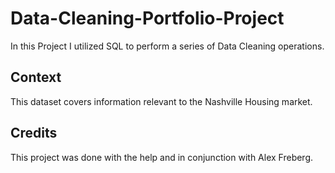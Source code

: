 # Data-Cleaning-Portfolio-Project

In this Project I utilized SQL to perform a series of Data Cleaning operations. 

## Context

This dataset covers information relevant to the Nashville Housing market.

## Credits

This project was done with the help and in conjunction with Alex Freberg.
